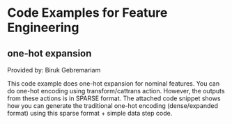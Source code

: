 # Code Examples for Feature Engineering

## one-hot expansion
Provided by: Biruk Gebremariam

This code example does one-hot expansion for nominal features. 
You can do one-hot encoding using transform/cattrans action. However, the outputs from these actions is in SPARSE format. The attached code snippet shows how you can generate the traditional one-hot encoding (dense/expanded format) using this sparse format + simple data step code.
